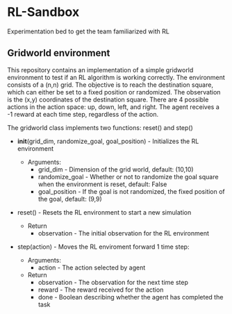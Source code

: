 # RL-Sandbox
Experimentation bed to get the team familiarized with RL

## Gridworld environment
This repository contains an implementation of a simple gridworld environment to test if an RL algorithm is working correctly. The environment consists of a (n,n) grid. The objective is to reach the destination square, which can either be set to a fixed position or randomized. The observation is the (x,y) coordinates of the destination square. There are 4 possible actions in the action space: up, down, left, and right. The agent receives a -1 reward at each time step, regardless of the action.

The gridworld class implements two functions: reset() and step()

* __init__(grid_dim, randomize_goal, goal_position) - Initializes the RL environment
  * Arguments:
    * grid_dim - Dimension of the grid world, default: (10,10)
    * randomize_goal - Whether or not to randomize the goal square when the environment is reset, default: False
    * goal_position - If the goal is not randomized, the fixed position of the goal, default: (9,9)

* reset() - Resets the RL environment to start a new simulation
  * Return
    * observation - The initial observation for the RL environment

* step(action) - Moves the RL enviroment forward 1 time step:
  * Arguments:
    * action - The action selected by agent
  * Return
    * observation - The observation for the next time step
    * reward - The reward received for the action
    * done - Boolean describing whether the agent has completed the task
